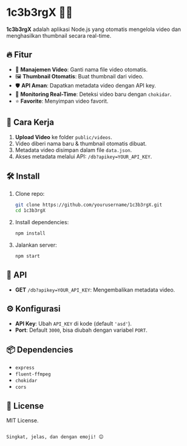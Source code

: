 # 1c3b3rgX 🎥🚀

**1c3b3rgX** adalah aplikasi Node.js yang otomatis mengelola video dan menghasilkan thumbnail secara real-time. 

## 🔥 Fitur

- 📂 **Manajemen Video**: Ganti nama file video otomatis.
- 🖼️ **Thumbnail Otomatis**: Buat thumbnail dari video.
- 🛡️ **API Aman**: Dapatkan metadata video dengan API key.
- 🔄 **Monitoring Real-Time**: Deteksi video baru dengan `chokidar`.
- ⭐ **Favorite**: Menyimpan video favorit.

## 🚀 Cara Kerja

1. **Upload Video** ke folder `public/videos`.
2. Video diberi nama baru & thumbnail otomatis dibuat.
3. Metadata video disimpan dalam file `data.json`.
4. Akses metadata melalui API: `/db?apikey=YOUR_API_KEY`.

## 🛠️ Install

1. Clone repo:
   ```bash
   git clone https://github.com/yourusername/1c3b3rgX.git
   cd 1c3b3rgX
   ```
2. Install dependencies:
   ```bash
   npm install
   ```
3. Jalankan server:
   ```bash
   npm start
   ```

## 🔑 API

- **GET** `/db?apikey=YOUR_API_KEY`: Mengembalikan metadata video.

## ⚙️ Konfigurasi

- **API Key**: Ubah `API_KEY` di kode (default `'asd'`).
- **Port**: Default `3000`, bisa diubah dengan variabel `PORT`.

## 📦 Dependencies

- `express`
- `fluent-ffmpeg`
- `chokidar`
- `cors`

## 📜 License

MIT License.
```

Singkat, jelas, dan dengan emoji! 😊
